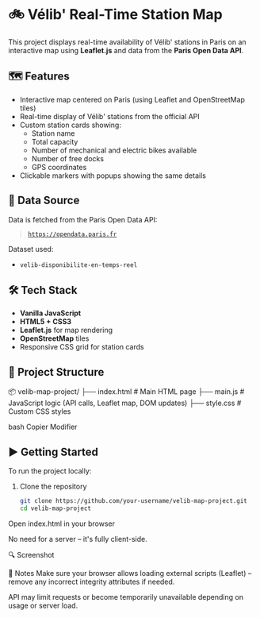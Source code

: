 # 🚲 Vélib' Real-Time Station Map

This project displays real-time availability of Vélib' stations in Paris on an interactive map using **Leaflet.js** and data from the **Paris Open Data API**.

## 🗺 Features

- Interactive map centered on Paris (using Leaflet and OpenStreetMap tiles)
- Real-time display of Vélib' stations from the official API
- Custom station cards showing:
  - Station name
  - Total capacity
  - Number of mechanical and electric bikes available
  - Number of free docks
  - GPS coordinates
- Clickable markers with popups showing the same details

## 📡 Data Source

Data is fetched from the Paris Open Data API:

> [`https://opendata.paris.fr`](https://opendata.paris.fr)

Dataset used:

- `velib-disponibilite-en-temps-reel`

## 🛠 Tech Stack

- **Vanilla JavaScript**
- **HTML5 + CSS3**
- **Leaflet.js** for map rendering
- **OpenStreetMap** tiles
- Responsive CSS grid for station cards

## 📁 Project Structure

📦 velib-map-project/
├── index.html # Main HTML page
├── main.js # JavaScript logic (API calls, Leaflet map, DOM updates)
├── style.css # Custom CSS styles

bash
Copier
Modifier

## ▶️ Getting Started

To run the project locally:

1. Clone the repository
   ```bash
   git clone https://github.com/your-username/velib-map-project.git
   cd velib-map-project
Open index.html in your browser

No need for a server – it's fully client-side.

🔍 Screenshot

📌 Notes
Make sure your browser allows loading external scripts (Leaflet) – remove any incorrect integrity attributes if needed.

API may limit requests or become temporarily unavailable depending on usage or server load.

